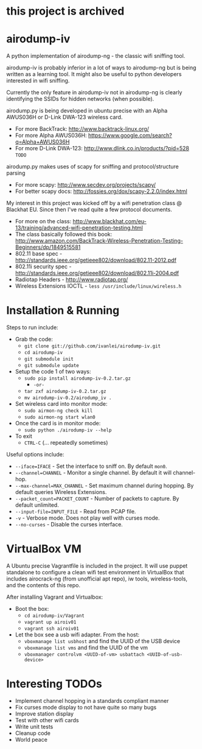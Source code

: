 # this project is archived

airodump-iv
===========

A python implementation of airodump-ng - the classic wifi sniffing tool.

airodump-iv is probably inferior in a lot of ways to airodump-ng but is being written as a learning tool.  It might also be useful to python developers interested in wifi sniffing.

Currently the only feature in airodump-iv not in airodump-ng is clearly identifying the SSIDs for hidden networks (when possible).

airodump.py is being developed in ubuntu precise with an Alpha AWUS036H or D-Link DWA-123 wireless card.
* For more BackTrack: http://www.backtrack-linux.org/
* For more Alpha AWUS036H: https://www.google.com/search?q=Alpha+AWUS036H
* For more D-Link DWA-123: http://www.dlink.co.in/products/?pid=528
``TODO``

airodump.py makes uses of scapy	for sniffing and protocol/structure parsing
* For more scapy: http://www.secdev.org/projects/scapy/
* For better scapy docs: http://fossies.org/dox/scapy-2.2.0/index.html

My interest in this project was kicked off by a wifi penetration class @ Blackhat EU.  Since then I've read quite a few protocol documents.
* For more on the class: http://www.blackhat.com/eu-13/training/advanced-wifi-penetration-testing.html
* The class basically followed this book: http://www.amazon.com/BackTrack-Wireless-Penetration-Testing-Beginners/dp/1849515581
* 802.11 base spec - http://standards.ieee.org/getieee802/download/802.11-2012.pdf
* 802.11i security spec - http://standards.ieee.org/getieee802/download/802.11i-2004.pdf
* Radiotap Headers - http://www.radiotap.org/
* Wireless Extensions IOCTL - ``less /usr/include/linux/wireless.h``

Installation & Running
======================

Steps to run include:
* Grab the code:
  * ``git clone git://github.com/ivanlei/airodump-iv.git``
  * ``cd airodump-iv``
  * ``git submodule init``
  * ``git submodule update``
* Setup the code 1 of two ways:
  * ``sudo pip install airodump-iv-0.2.tar.gz``
    * ``-or-``
  * ``tar zxf airodump-iv-0.2.tar.gz``
  * ``mv airodump-iv-0.2/airodump_iv .``
* Set wireless card into monitor mode:
  * ``sudo airmon-ng check kill``
  * ``sudo airmon-ng start wlan0``
* Once the card	is in monitor mode:
  * ``sudo python ./airodump-iv --help``
* To exit
  * ``CTRL-C`` (... repeatedly sometimes)

Useful options include:
* ``--iface=IFACE`` - Set the interface	to sniff on.  By default ``mon0``.
* ``--channel=CHANNEL`` - Monitor a single channel.  By default it will channel-hop.
* ``--max-channel=MAX_CHANNEL``	- Set maximum channel during hopping.  By default queries Wireless Extensions.
* ``--packet_count=PACKET_COUNT`` - Number of packets to capture.  By default unlimited.
* ``--input-file=INPUT_FILE`` -	Read from PCAP file.
* ``-v`` - Verbose mode.  Does not play	well with curses mode.
* ``--no-curses`` - Disable the curses interface.

VirtualBox VM
=============
A Ubuntu precise Vagrantfile is included in the project.  It will use puppet standalone to configure a clean wifi test environment in VirtualBox that includes airocrack-ng (from unofficial apt repo), iw tools, wireless-tools, and the contents of this repo.

After installing Vagrant and Virtualbox:
* Boot the box:
  * ``cd airodump-iv/Vagrant``
  * ``vagrant up airoiv01``
  * ``vagrant ssh airoiv01``
* Let the box see a usb wifi adapter.  From the host:
  * ``vboxmanage list usbhost``  and find the UUID of the USB device
  * ``vboxmanage list vms`` and find the UUID of the vm
  * ``vboxmanager controlvm <UUID-of-vm> usbattach <UUID-of-usb-device>``

Interesting TODOs
=================
* Implement channel hopping in a standards compliant manner
* Fix curses mode display to not have quite so many bugs
* Improve station display
* Test with other wifi cards
* Write unit tests
* Cleanup code
* World peace
